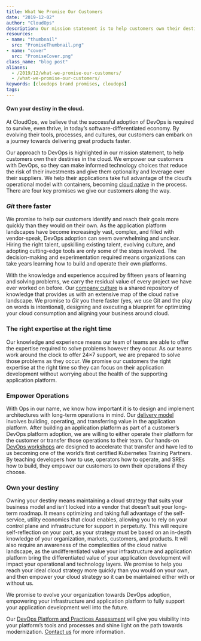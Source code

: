 ```yaml
---
title: What We Promise Our Customers
date: "2019-12-02"
author: "CloudOps"
description: Our mission statement is to help customers own their destinies in the cloud. There are 4 key promises we make along the way.
resources:
- name: "thumbnail"
  src: "PromiseThumbnail.png"
- name: "cover"
  src: "PromiseCover.png"
class_name: "blog post"
aliases:
  - /2019/12/what-we-promise-our-customers/
  - /what-we-promise-our-customers/
keywords: [cloudops brand promises, cloudops]
tags:
---
```


<h4>Own your destiny in the cloud.</h4>

<p>At CloudOps, we believe that the successful adoption of DevOps is required to survive, even thrive, in today’s software-differentiated economy. By evolving their tools, processes, and cultures, our customers can embark on a journey towards delivering great products faster.</p>

<p>Our approach to DevOps is highlighted in our mission statement, to help customers own their destinies in the cloud. We empower our customers with DevOps, so they can make informed technology choices that reduce the risk of their investments and give them optionality and leverage over their suppliers. We help their applications take full advantage of the cloud’s operational model with containers, becoming <a href="https://www.cloudops.com/2018/11/why-cloud-native-cloud-agnostic-platforms-and-automation-driving-business-value/">cloud native</a> in the process. There are four key promises we give our customers along the way.</p>

<h3><em>Git </em>there faster</h3>

<p>We promise to help our customers identify and reach their goals more quickly than they would on their own. As the application platform landscapes have become increasingly vast, complex, and filled with vendor-speak, DevOps adoption can seem overwhelming and unclear. Hiring the right talent, upskilling existing talent, evolving culture, and adopting cutting-edge tools are only some of the steps involved. The decision-making and experimentation required means organizations can take years learning how to build and operate their own platforms.&nbsp;</p>

<p>With the knowledge and experience acquired by fifteen years of learning and solving problems, we carry the residual value of every project we have ever worked on before. Our <a href="https://www.cloudops.com/2019/08/life-at-cloudops/">company culture</a> is a shared repository of knowledge that provides us with an extensive map of the cloud native landscape. We promise to <em>Git </em>you there faster (yes, we use Git and the play on words is intentional), designing and executing a blueprint for optimizing your cloud consumption and aligning your business around cloud.</p>

<h3>The right expertise at the right time</h3>

<p>Our knowledge and experience means our team of teams are able to offer the expertise required to solve problems however they occur. As our teams work around the clock to offer 24×7 support, we are prepared to solve those problems as they occur. We promise our customers the right expertise at the right time so they can focus on their application development without worrying about the health of the supporting application platform.</p>

<h3>Empower Operations</h3>

<p>With Ops in our name, we know how important it is to design and implement architectures with long-term operations in mind. Our <a href="https://www.cloudops.com/2019/05/the-cloudops-delivery-model-accelerated-value-delivery-through-code-and-collaboration/">delivery model</a> involves building, operating, and transferring value in the application platform. After building an application platform as part of a customer’s DevOps platform adoption, we are willing to either operate their platform for the customer or transfer those operations to their team. Our hands-on <a href="/workshops/">DevOps workshops</a> are designed to accelerate that transfer and have led to us becoming one of the world’s first certified Kubernetes Training Partners. By teaching developers how to use, operators how to operate, and SREs how to build, they empower our customers to own their operations if they choose.</p>

<h3>Own your destiny</h3>

<p>Owning your destiny means maintaining a cloud strategy that suits your business model and isn’t locked into a vendor that doesn’t suit your long-term roadmap. It means optimizing and taking full advantage of the self-service, utility economics that cloud enables, allowing you to rely on your control plane and infrastructure for support in perpetuity. This will require self-reflection on your part, as your strategy must be based on an in-depth knowledge of your organization, markets, customers, and products. It will also require an awareness of the complexities of the cloud native landscape, as the undifferentiated value your infrastructure and application platform bring the differentiated value of your application development will impact your operational and technology layers. We promise to help you reach your ideal cloud strategy more quickly than you would on your own, and then empower your cloud strategy so it can be maintained either with or without us.</p>

<p>We promise to evolve your organization towards DevOps adoption, empowering your infrastructure and application platform to fully support your application development well into the future.</p>

<p>Our <a href="/devops-platform-practices-assessment/">DevOps Platform and Practices Assessment</a> will give you visibility into your platform’s tools and processes and shine light on the path towards modernization. <a href="/contact-us">Contact us</a> for more information.</p>
